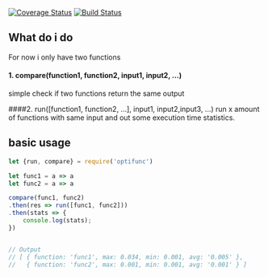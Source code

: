 [![Coverage Status](https://coveralls.io/repos/github/emilhein/optifunc/badge.svg?branch=master)](https://coveralls.io/github/emilhein/optifunc?branch=master)
[![Build Status](https://travis-ci.org/emilhein/optifunc.svg?branch=master)](https://travis-ci.org/emilhein/optifunc)

## What do i do

For now i only have two functions
#### 1. compare(function1, function2, input1, input2, ...)
 simple check if two functions return the same output
 
####2. run([function1, function2, ...], input1, input2,input3, ...) 
run x amount of functions with same input and out some execution time statistics.

## basic usage
```js
let {run, compare} = require('optifunc')

let func1 = a => a
let func2 = a => a

compare(func1, func2)
.then(res => run([func1, func2]))
.then(stats => {
    console.log(stats);
})


// Output
// ​​​​​[ { function: 'func1', max: 0.034, min: 0.001, avg: '0.005' },​​​​​
// ​​​​​  { function: 'func2', max: 0.001, min: 0.001, avg: '0.001' } ]​​​​​

```
